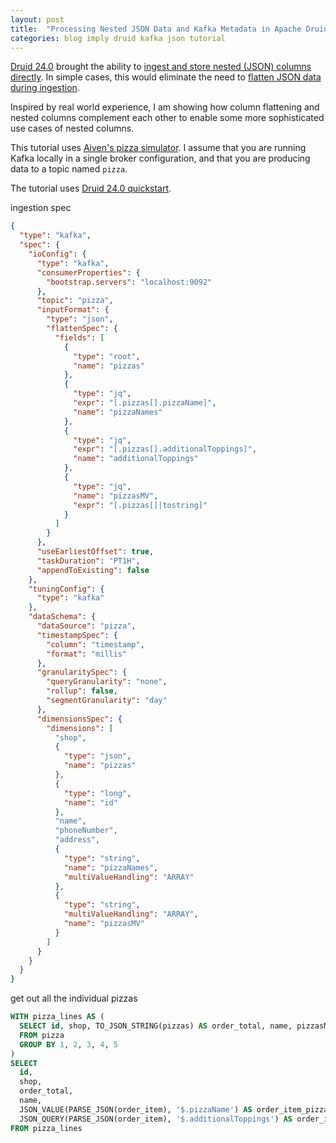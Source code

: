 ```yaml
---
layout: post
title:  "Processing Nested JSON Data and Kafka Metadata in Apache Druid"
categories: blog imply druid kafka json tutorial
---
```


[Druid 24.0](https://github.com/apache/druid/releases/tag/druid-24.0.0) brought the ability to [ingest and store nested (JSON) columns directly](https://druid.apache.org/docs/latest/querying/nested-columns.html). In simple cases, this would eliminate the need to [flatten JSON data during ingestion](https://druid.apache.org/docs/latest/ingestion/data-formats.html#flattenspec).

Inspired by real world experience, I am showing how column flattening and nested columns complement each other to enable some more sophisticated use cases of nested columns.

This tutorial uses [Aiven's pizza simulator](https://github.com/aiven/python-fake-data-producer-for-apache-kafka). I assume that you are running Kafka locally in a single broker configuration, and that you are producing data to a topic named `pizza`.

The tutorial uses [Druid 24.0 quickstart](https://druid.apache.org/docs/latest/tutorials/index.html).

ingestion spec

```json
{
  "type": "kafka",
  "spec": {
    "ioConfig": {
      "type": "kafka",
      "consumerProperties": {
        "bootstrap.servers": "localhost:9092"
      },
      "topic": "pizza",
      "inputFormat": {
        "type": "json",
        "flattenSpec": {
          "fields": [
            {
              "type": "root",
              "name": "pizzas"
            },
            {
              "type": "jq",
              "expr": "[.pizzas[].pizzaName]",
              "name": "pizzaNames"
            },
            {
              "type": "jq",
              "expr": "[.pizzas[].additionalToppings]",
              "name": "additionalToppings"
            },
            {
              "type": "jq",
              "name": "pizzasMV",
              "expr": "[.pizzas[]|tostring]"
            }
          ]
        }
      },
      "useEarliestOffset": true,
      "taskDuration": "PT1H",
      "appendToExisting": false
    },
    "tuningConfig": {
      "type": "kafka"
    },
    "dataSchema": {
      "dataSource": "pizza",
      "timestampSpec": {
        "column": "timestamp",
        "format": "millis"
      },
      "granularitySpec": {
        "queryGranularity": "none",
        "rollup": false,
        "segmentGranularity": "day"
      },
      "dimensionsSpec": {
        "dimensions": [
          "shop",
          {
            "type": "json",
            "name": "pizzas"
          },
          {
            "type": "long",
            "name": "id"
          },
          "name",
          "phoneNumber",
          "address",
          {
            "type": "string",
            "name": "pizzaNames",
            "multiValueHandling": "ARRAY"
          },
          {
            "type": "string",
            "multiValueHandling": "ARRAY",
            "name": "pizzasMV"
          }
        ]
      }
    }
  }
}
```


get out all the individual pizzas

```sql
WITH pizza_lines AS (
  SELECT id, shop, TO_JSON_STRING(pizzas) AS order_total, name, pizzasMV AS order_item
  FROM pizza
  GROUP BY 1, 2, 3, 4, 5
)
SELECT
  id,
  shop, 
  order_total, 
  name, 
  JSON_VALUE(PARSE_JSON(order_item), '$.pizzaName') AS order_item_pizza,
  JSON_QUERY(PARSE_JSON(order_item), '$.additionalToppings') AS order_item_additionalToppings
FROM pizza_lines
```
